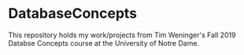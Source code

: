 # DatabaseConcepts

This repository holds my work/projects from Tim Weninger's Fall 2019 Databse Concepts course at the University of Notre Dame.
